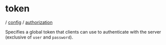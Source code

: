 # token

/ [config](/reference/server-config/index.md) / [authorization](/reference/server-config/config/authorization/index.md) 

Specifies a global token that clients can use to authenticate with
the server (exclusive of `user` and `password`).

